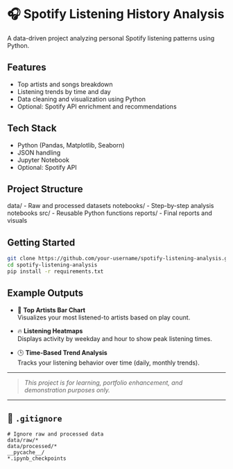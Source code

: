# 🎧 Spotify Listening History Analysis

A data-driven project analyzing personal Spotify listening patterns using Python.

## Features

- Top artists and songs breakdown
- Listening trends by time and day
- Data cleaning and visualization using Python
- Optional: Spotify API enrichment and recommendations

## Tech Stack

- Python (Pandas, Matplotlib, Seaborn)
- JSON handling
- Jupyter Notebook
- Optional: Spotify API

## Project Structure

data/ - Raw and processed datasets
notebooks/ - Step-by-step analysis notebooks
src/ - Reusable Python functions
reports/ - Final reports and visuals


## Getting Started

```bash
git clone https://github.com/your-username/spotify-listening-analysis.git
cd spotify-listening-analysis
pip install -r requirements.txt
```

## Example Outputs

- 🎤 **Top Artists Bar Chart**  
  Visualizes your most listened-to artists based on play count.

- 🔥 **Listening Heatmaps**  
  Displays activity by weekday and hour to show peak listening times.

- 🕒 **Time-Based Trend Analysis**  
  Tracks your listening behavior over time (daily, monthly trends).

---

> *This project is for learning, portfolio enhancement, and demonstration purposes only.*


---

## 📄 `.gitignore`

```text
# Ignore raw and processed data
data/raw/*
data/processed/*
__pycache__/
*.ipynb_checkpoints
